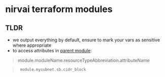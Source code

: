 # nirvai terraform modules

## TLDR

- we output everything by default, ensure to mark your vars as sensitive where appropriate
- to access attributes in [parent module](https://developer.hashicorp.com/terraform/language/values/outputs#accessing-child-module-outputs):

> module.moduleName.resourceTypeAbbreviation.attributeName

> ` module.mysubnet.sb.cidr_block`
